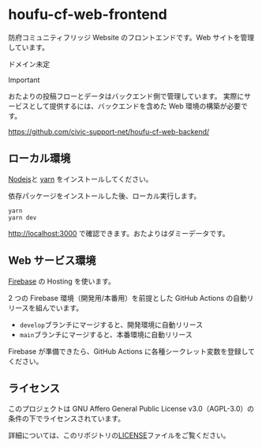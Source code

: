 # houfu-cf-web-frontend

防府コミュニティフリッジ Website のフロントエンドです。Web サイトを管理しています。

ドメイン未定

> [!IMPORTANT]
> おたよりの投稿フローとデータはバックエンド側で管理しています。
> 実際にサービスとして提供するには、バックエンドを含めた Web 環境の構築が必要です。

<https://github.com/civic-support-net/houfu-cf-web-backend/>

## ローカル環境

[Nodejs](https://nodejs.org/)と [yarn](https://yarnpkg.com/) をインストールしてください。

依存パッケージをインストールした後、ローカル実行します。

```shell
yarn
yarn dev
```

<http://localhost:3000> で確認できます。おたよりはダミーデータです。

## Web サービス環境

[Firebase](https://firebase.google.com/) の Hosting を使います。

2 つの Firebase 環境（開発用/本番用）を前提とした GitHub Actions の自動リリースを組んでいます。

- `develop`ブランチにマージすると、開発環境に自動リリース
- `main`ブランチにマージすると、本番環境に自動リリース

Firebase が準備できたら、GitHub Actions に各種シークレット変数を登録してください。

## ライセンス

このプロジェクトは GNU Affero General Public License v3.0（AGPL-3.0）の条件の下でライセンスされています。

詳細については、このリポジトリの[LICENSE](LICENSE)ファイルをご覧ください。
